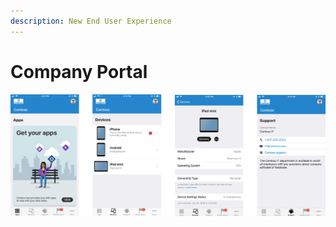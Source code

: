```yaml
---
description: New End User Experience
---
```


# Company Portal



![](../.gitbook/assets/image%20%286%29.png)

